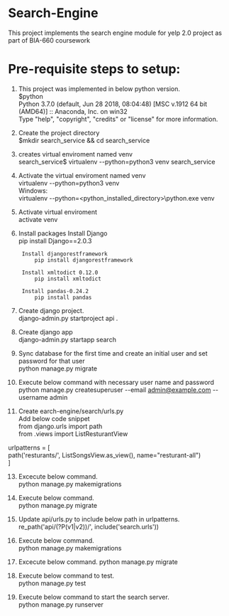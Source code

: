 # Search-Engine
This project implements the search engine module for yelp 2.0 project as part of BIA-660 coursework

# Pre-requisite steps to setup:
1. This project was implemented in below python version.  
$python  
Python 3.7.0 (default, Jun 28 2018, 08:04:48) [MSC v.1912 64 bit (AMD64)] :: Anaconda, Inc. on win32  
Type "help", "copyright", "credits" or "license" for more information.  

2. Create the project directory  
$mkdir search_service && cd search_service  
 
3. creates virtual enviroment named venv  
search_service$ virtualenv --python=python3 venv search_service  

4. Activate the virtual enviroment named venv  
virtualenv --python=python3 venv  
Windows:  
virtualenv --python=<python_installed_directory>\python.exe venv  

5. Activate virtual enviroment  
activate venv  


6. Install packages 
		Install Django  
			pip install Django==2.0.3  

		Install djangorestframework  
			pip install djangorestframework  
		
		Install xmltodict 0.12.0
			pip install xmltodict
        
        Install pandas-0.24.2
            pip install pandas

8. Create django project.  
django-admin.py startproject api .  


9. Create django app  
django-admin.py startapp search  

10. Sync database for the first time and create an initial user and set password for that user  
python manage.py migrate  

11. Execute below command with necessary user name and password  
python manage.py createsuperuser --email admin@example.com --username admin  

12. Create earch-engine/search/urls.py  
Add below code snippet  
from django.urls import path  
from .views import ListResturantView  

urlpatterns = [  
    path('resturants/', ListSongsView.as_view(), name="resturant-all")  
]  

13. Excecute below command.  
python manage.py makemigrations  

14. Execute below command.  
python manage.py migrate  

15. Update api/urls.py to include below path in urlpatterns.  
 re_path('api/(?P<version>(v1|v2))/', include('search.urls'))  
 
16. Execute below command.  
python manage.py makemigrations  

17. Excecute below command.
python manage.py migrate

18. Execute below command to test.  
python manage.py test  

19. Execute below command to start the search server.  
python manage.py runserver  